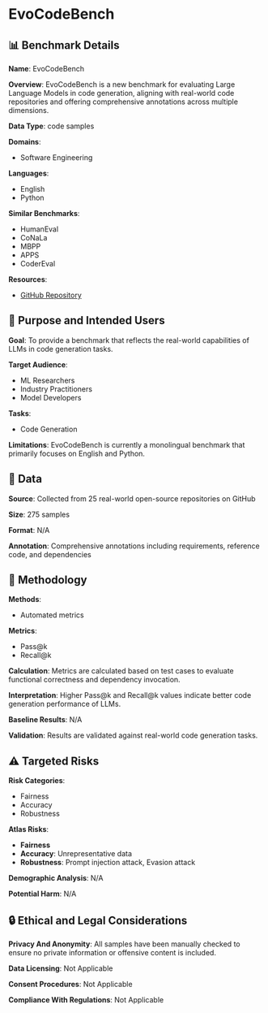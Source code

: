 # EvoCodeBench

## 📊 Benchmark Details

**Name**: EvoCodeBench

**Overview**: EvoCodeBench is a new benchmark for evaluating Large Language Models in code generation, aligning with real-world code repositories and offering comprehensive annotations across multiple dimensions.

**Data Type**: code samples

**Domains**:
- Software Engineering

**Languages**:
- English
- Python

**Similar Benchmarks**:
- HumanEval
- CoNaLa
- MBPP
- APPS
- CoderEval

**Resources**:
- [GitHub Repository](https://github.com/seketeam/EvoCodeBench)

## 🎯 Purpose and Intended Users

**Goal**: To provide a benchmark that reflects the real-world capabilities of LLMs in code generation tasks.

**Target Audience**:
- ML Researchers
- Industry Practitioners
- Model Developers

**Tasks**:
- Code Generation

**Limitations**: EvoCodeBench is currently a monolingual benchmark that primarily focuses on English and Python.

## 💾 Data

**Source**: Collected from 25 real-world open-source repositories on GitHub

**Size**: 275 samples

**Format**: N/A

**Annotation**: Comprehensive annotations including requirements, reference code, and dependencies

## 🔬 Methodology

**Methods**:
- Automated metrics

**Metrics**:
- Pass@k
- Recall@k

**Calculation**: Metrics are calculated based on test cases to evaluate functional correctness and dependency invocation.

**Interpretation**: Higher Pass@k and Recall@k values indicate better code generation performance of LLMs.

**Baseline Results**: N/A

**Validation**: Results are validated against real-world code generation tasks.

## ⚠️ Targeted Risks

**Risk Categories**:
- Fairness
- Accuracy
- Robustness

**Atlas Risks**:
- **Fairness**
- **Accuracy**: Unrepresentative data
- **Robustness**: Prompt injection attack, Evasion attack

**Demographic Analysis**: N/A

**Potential Harm**: N/A

## 🔒 Ethical and Legal Considerations

**Privacy And Anonymity**: All samples have been manually checked to ensure no private information or offensive content is included.

**Data Licensing**: Not Applicable

**Consent Procedures**: Not Applicable

**Compliance With Regulations**: Not Applicable
